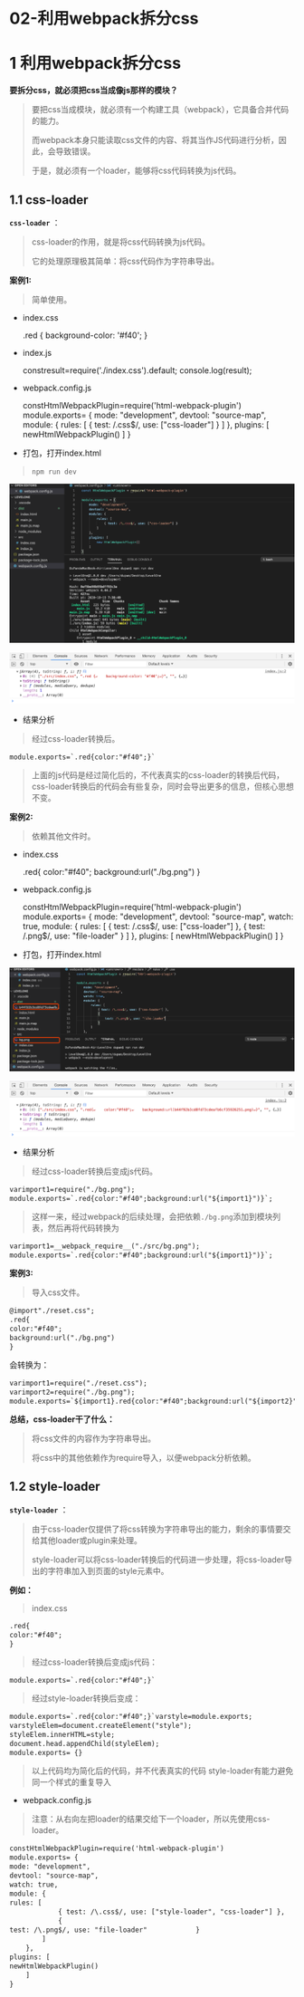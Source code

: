 # 02-利用webpack拆分css 
# 1 利用webpack拆分css

**要拆分css，就必须把css当成像js那样的模块？**

> 要把css当成模块，就必须有一个构建工具（webpack），它具备合并代码的能力。
> 
> 
> 
> 
> 而webpack本身只能读取css文件的内容、将其当作JS代码进行分析，因此，会导致错误。
> 
> 于是，就必须有一个loader，能够将css代码转换为js代码。

## 1.1 css-loader

**`css-loader`** ：

> css-loader的作用，就是将css代码转换为js代码。
> 
> 
> 
> 
> 它的处理原理极其简单：将css代码作为字符串导出。

**案例1:**

> 简单使用。

- index.css

    .red {
    background-color: '#f40';
    }

- index.js

    constresult=require('./index.css').default;
    console.log(result);

- webpack.config.js

    constHtmlWebpackPlugin=require('html-webpack-plugin')
    module.exports= {
    mode: "development",
    devtool: "source-map",
    module: {
    rules: [
                { test: /\.css$/, use: ["css-loader"] }
            ]
        },
    plugins: [
    newHtmlWebpackPlugin()
        ]
    }

- 打包，打开index.html

> `npm run dev`

![image.png](../../.gitbook/assets/1603064492874-ce4741aa-f692-439e-9bad-6b34ca0e7008.png)

![image.png](../../.gitbook/assets/1603065289587-fe196248-4fd8-42a0-af89-bb4e959081c5.png)

- 结果分析

> 经过css-loader转换后。

    module.exports=`.red{color:"#f40";}`

> 上面的js代码是经过简化后的，不代表真实的css-loader的转换后代码，css-loader转换后的代码会有些复杂，同时会导出更多的信息，但核心思想不变。

**案例2:**

> 依赖其他文件时。

- index.css

    .red{
    color:"#f40";
    background:url("./bg.png")
    }

- webpack.config.js

    constHtmlWebpackPlugin=require('html-webpack-plugin')
    module.exports= {
    mode: "development",
    devtool: "source-map",
    watch: true,
    module: {
    rules: [
                { test: /\.css$/, use: ["css-loader"] },
                {
    test: /\.png$/, use: "file-loader"            }
            ]
        },
    plugins: [
    newHtmlWebpackPlugin()
        ]
    }

- 打包，打开index.html

![image.png](../../.gitbook/assets/1603065621636-cfdeca2e-45f4-466b-a3d1-d8ee0379c536.png)

![image.png](../../.gitbook/assets/1603065650154-75d4ba16-a9b1-4dff-84ef-3986923db90e.png)

- 结果分析

> 经过css-loader转换后变成js代码。

    varimport1=require("./bg.png");
    module.exports=`.red{color:"#f40";background:url("${import1}")}`;

> 这样一来，经过webpack的后续处理，会把依赖`./bg.png`添加到模块列表，然后再将代码转换为

    varimport1=__webpack_require__("./src/bg.png");
    module.exports=`.red{color:"#f40";background:url("${import1}")}`;

**案例3:**

> 导入css文件。

    @import"./reset.css";
    .red{
    color:"#f40";
    background:url("./bg.png")
    }

会转换为：

    varimport1=require("./reset.css");
    varimport2=require("./bg.png");
    module.exports=`${import1}.red{color:"#f40";background:url("${import2}")}`;

**总结，css-loader干了什么：**

> 将css文件的内容作为字符串导出。
> 
> 
> 
> 
> 将css中的其他依赖作为require导入，以便webpack分析依赖。

## 1.2 style-loader

**`style-loader`** ：

> 由于css-loader仅提供了将css转换为字符串导出的能力，剩余的事情要交给其他loader或plugin来处理。
> 
> 
> 
> 
> style-loader可以将css-loader转换后的代码进一步处理，将css-loader导出的字符串加入到页面的style元素中。

**例如：**

> index.css

    .red{
    color:"#f40";
    }

> 经过css-loader转换后变成js代码：

    module.exports=`.red{color:"#f40";}`

> 经过style-loader转换后变成：

    module.exports=`.red{color:"#f40";}`varstyle=module.exports;
    varstyleElem=document.createElement("style");
    styleElem.innerHTML=style;
    document.head.appendChild(styleElem);
    module.exports= {}

> 以上代码均为简化后的代码，并不代表真实的代码 style-loader有能力避免同一个样式的重复导入

- webpack.config.js

> 注意：从右向左把loader的结果交给下一个loader，所以先使用css-loader。

    constHtmlWebpackPlugin=require('html-webpack-plugin')
    module.exports= {
    mode: "development",
    devtool: "source-map",
    watch: true,
    module: {
    rules: [
                { test: /\.css$/, use: ["style-loader", "css-loader"] },
                {
    test: /\.png$/, use: "file-loader"            }
            ]
        },
    plugins: [
    newHtmlWebpackPlugin()
        ]
    }